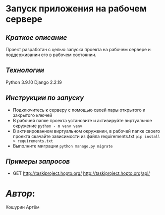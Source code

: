 # **Запуск приложения на рабочем сервере**
## *Краткое описание*
Проект разработан с целью запуска проекта на рабочем сервере и поддерживании его в рабочем состоянии.
## *Технологии*
Python 3.9.10
Django 2.2.19
## *Инструкции по запуску*
- Подключитесь к серверу с помощью своей пары открытого и закрытого ключей
- В рабочей папке проекта установите и активируйте виртуальное окружение
```python - m venv venv```
- В активированном виртуальном окружении, в рабочей папке своего проекта скачайте зависимости из файла requirements.txt 
```pip install > requirements.txt```
- Выполните миграции
```python manage.py migrate```
## *Примеры запросов*
- GET
http://taskiproject.hopto.org/
http://taskiproject.hopto.org/api/
# *Автор*:
Кошурин Артём
